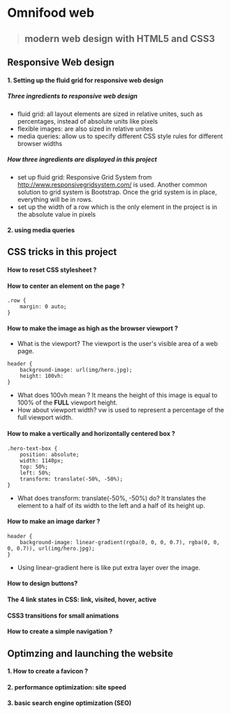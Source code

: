 # Omnifood web 
> ## modern web design with HTML5 and CSS3

##  Responsive Web design 
#### 1. Setting up the fluid grid for responsive web design
##### Three ingredients to responsive web design 
* fluid grid: all layout elements are sized in relative unites, such as percentages, instead of absolute units like pixels 
* flexible images: are also sized in relative unites 
* media queries: allow us to specify different CSS style rules for different browser widths 
##### How three ingredients are displayed in this project 
* set up fluid grid: Responsive Grid System from http://www.responsivegridsystem.com/ is used. Another common solution to grid system is Bootstrap. Once the grid system is in place, everything will be in rows. 
* set up the width of a row which is the only element in the project is in the absolute value in pixels 

#### 2. using media queries 

## CSS tricks in this project 
#### How to reset CSS stylesheet ?
#### How to center an element on the page ? 
```
.row {
    margin: 0 auto; 
}
```
#### How to make the image as high as the browser viewport ? 
* What is the viewport? The viewport is the user's visible area of a web page. 
```
header {
    background-image: url(img/hero.jpg);
    height: 100vh: 
}
```
* What does 100vh mean ? It means the height of this image is equal to 100% of the **FULL** viewport height. 
* How about viewport width? vw is used to represent a percentage of the full viewport width. 
#### How to make a vertically and horizontally centered box ? 
```
.hero-text-box {
    position: absolute;
    width: 1140px;
    top: 50%;
    left: 50%;
    transform: translate(-50%, -50%);
}
```
* What does transform: translate(-50%, -50%) do? It translates the element to a half of its width to the left and a half of its height up.
#### How to make an image darker ? 
```
header {
    background-image: linear-gradient(rgba(0, 0, 0, 0.7), rgba(0, 0, 0, 0.7)), url(img/hero.jpg);
}
```
* Using linear-gradient here is like put extra layer over the image.
#### How to design buttons?
#### The 4 link states in CSS: link, visited, hover, active 
#### CSS3 transitions for small animations 
#### How to create a simple navigation ? 


## Optimzing and launching the website 
#### 1. How to create a favicon ? 
#### 2. performance optimization: site speed 
#### 3. basic search engine optimization (SEO)
